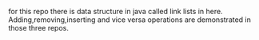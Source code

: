 for this repo there is data structure in java called link lists in here. Adding,removing,inserting and vice versa operations are demonstrated in those three repos.
